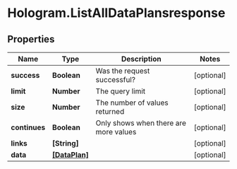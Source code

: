 # Hologram.ListAllDataPlansresponse

## Properties
Name | Type | Description | Notes
------------ | ------------- | ------------- | -------------
**success** | **Boolean** | Was the request successful? | [optional] 
**limit** | **Number** | The query limit | [optional] 
**size** | **Number** | The number of values returned | [optional] 
**continues** | **Boolean** | Only shows when there are more values | [optional] 
**links** | **[String]** |  | [optional] 
**data** | [**[DataPlan]**](DataPlan.md) |  | [optional] 


